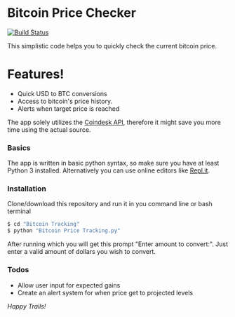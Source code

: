# Bitcoin Price Checker 


[![Build Status](https://travis-ci.org/joemccann/dillinger.svg?branch=master)](https://travis-ci.org/joemccann/dillinger)

This simplistic code helps you to quickly check the current bitcoin price.

# Features!
  - Quick USD to BTC conversions
  - Access to bitcoin's price history.
  - Alerts when target price is reached 

The app solely utilizes the [Coindesk API](https://www.coindesk.com/api), therefore it might save you more time using the actual source.

### Basics
The app is written in basic python syntax, so make sure you have at least Python 3 installed. Alternatively you can use online editors like [Repl.it](https://repl.it/).

### Installation

Clone/download this repository and run it in you command line or bash terminal

```cmd
$ cd "Bitcoin Tracking"
$ python "Bitcoin Price Tracking.py"
```
After running which you will get this prompt "Enter amount to convert:". Just enter a valid amount of dollars you wish to convert.



### Todos

 - Allow user input for expected gains
 - Create an alert system for when price get to projected levels
 

*Happy Trails!*
